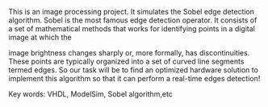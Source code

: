 This is an image processing project. It simulates the Sobel edge detection algorithm. 
Sobel is the most famous edge detection operator. It consists of a set of mathematical methods that works for identifying points in a digital image at which the

image brightness changes sharply or, more formally, has discontinuities. These
points are typically organized into a set of curved line segments termed edges.
So our task will be to find an optimized hardware solution to implement
this algorithm so that it can perform a real-time edges detection!

Key words: VHDL, ModelSim, Sobel algorithm,etc
